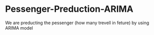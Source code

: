 # Pessenger-Preduction-ARIMA
We are preducting the pessenger (how many trevell in feture) by using ARIMA model
